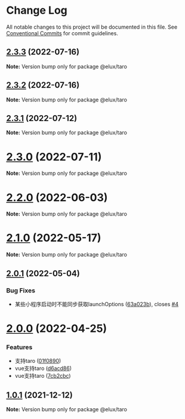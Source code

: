 # Change Log

All notable changes to this project will be documented in this file.
See [Conventional Commits](https://conventionalcommits.org) for commit guidelines.

## [2.3.3](https://github.com/hiisea/elux/compare/v2.3.2...v2.3.3) (2022-07-16)

**Note:** Version bump only for package @elux/taro





## [2.3.2](https://github.com/hiisea/elux/compare/v2.3.1...v2.3.2) (2022-07-16)

**Note:** Version bump only for package @elux/taro





## [2.3.1](https://github.com/hiisea/elux/compare/v2.3.0...v2.3.1) (2022-07-12)

**Note:** Version bump only for package @elux/taro





# [2.3.0](https://github.com/hiisea/elux/compare/v2.2.1...v2.3.0) (2022-07-11)

**Note:** Version bump only for package @elux/taro





# [2.2.0](https://github.com/hiisea/elux/compare/v2.1.0...v2.2.0) (2022-06-03)

**Note:** Version bump only for package @elux/taro





# [2.1.0](https://github.com/hiisea/elux/compare/v2.0.1...v2.1.0) (2022-05-17)

**Note:** Version bump only for package @elux/taro





## [2.0.1](https://github.com/hiisea/elux/compare/v2.0.0...v2.0.1) (2022-05-04)


### Bug Fixes

* 某些小程序启动时不能同步获取launchOptions ([63a023b](https://github.com/hiisea/elux/commit/63a023b5ac9afc6b8c936042d4c7773de80c3d45)), closes [#4](https://github.com/hiisea/elux/issues/4)





# [2.0.0](https://github.com/hiisea/elux/compare/v1.2.1...v2.0.0) (2022-04-25)


### Features

* 支持taro ([01f0890](https://github.com/hiisea/elux/commit/01f0890a9ae365b615d5c07b82515b86ac349555))
* vue支持taro ([d6acd86](https://github.com/hiisea/elux/commit/d6acd864a42b9e3a6964786d6778251efce13ed2))
* vue支持taro ([7cb2cbc](https://github.com/hiisea/elux/commit/7cb2cbc7153c4ac6d1ec15f15265439094a5a259))





## [1.0.1](https://github.com/hiisea/elux/compare/v1.0.0...v1.0.1) (2021-12-12)

**Note:** Version bump only for package @elux/taro

